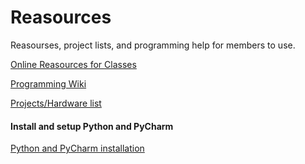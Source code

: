# Reasources
Reasourses, project lists, and programming help for members to use.

[Online Reasources for Classes](https://github.com/IEEE-CMICH/Reasources/blob/master/Online%20Reasources%20for%20Classes.md)

[Programming Wiki](https://github.com/IEEE-CMICH/Reasources/blob/master/Programming%20Wiki.md)

[Projects/Hardware list](https://github.com/IEEE-CMICH/Reasources/blob/master/Projects%20Hardware%20list.md)

#### Install and setup Python and PyCharm

[Python and PyCharm installation](https://github.com/IEEE-CMICH/Reasources/blob/master/Python%20install.md)
